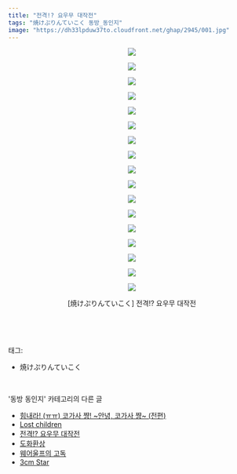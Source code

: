 ```yaml
---
title: "전격!? 요우무 대작전"
tags: "焼けぷりんていこく 동방_동인지"
image: "https://dh33lpduw37to.cloudfront.net/ghap/2945/001.jpg"
---
```

<div class="article">
<p style="text-align: center; clear: none; float: none;"><img src="{{ site.imgserver2 }}/ghap/2945/001.jpg"/></p>
<p style="text-align: center; clear: none; float: none;"><img src="{{ site.imgserver2 }}/ghap/2945/002.jpg"/></p>
<p style="text-align: center; clear: none; float: none;"><img src="{{ site.imgserver2 }}/ghap/2945/003.jpg"/></p>
<p style="text-align: center; clear: none; float: none;"><img src="{{ site.imgserver2 }}/ghap/2945/004.jpg"/></p>
<p style="text-align: center; clear: none; float: none;"><img src="{{ site.imgserver2 }}/ghap/2945/005.jpg"/></p>
<p style="text-align: center; clear: none; float: none;"><img src="{{ site.imgserver2 }}/ghap/2945/006.jpg"/></p>
<p style="text-align: center; clear: none; float: none;"><img src="{{ site.imgserver2 }}/ghap/2945/007.jpg"/></p>
<p style="text-align: center; clear: none; float: none;"><img src="{{ site.imgserver2 }}/ghap/2945/008.jpg"/></p>
<p style="text-align: center; clear: none; float: none;"><img src="{{ site.imgserver2 }}/ghap/2945/009.jpg"/></p>
<p style="text-align: center; clear: none; float: none;"><img src="{{ site.imgserver2 }}/ghap/2945/010.jpg"/></p>
<p style="text-align: center; clear: none; float: none;"><img src="{{ site.imgserver2 }}/ghap/2945/011.jpg"/></p>
<p style="text-align: center; clear: none; float: none;"><img src="{{ site.imgserver2 }}/ghap/2945/012.jpg"/></p>
<p style="text-align: center; clear: none; float: none;"><img src="{{ site.imgserver2 }}/ghap/2945/013.jpg"/></p>
<p style="text-align: center; clear: none; float: none;"><img src="{{ site.imgserver2 }}/ghap/2945/014.jpg"/></p>
<p style="text-align: center; clear: none; float: none;"><img src="{{ site.imgserver2 }}/ghap/2945/015.jpg"/></p>
<p style="text-align: center; clear: none; float: none;"><img src="{{ site.imgserver2 }}/ghap/2945/016.jpg"/></p>
<p style="text-align: center; clear: none; float: none;"><img src="{{ site.imgserver2 }}/ghap/2945/017.jpg"/></p>
<p style="text-align: center; clear: none; float: none;">[焼けぷりんていこく] 전격!? 요우무 대작전</p>
<p><br/></p>
</div><br/>
<div class="tagTrail">
<p>태그: </p>
<ul>
<li>焼けぷりんていこく</li>
</ul>
</div><br/>
<div class="another">
<p>'동방 동인지' 카테고리의 다른 글</p>
<ul>
<li><a href="/ghap_2951">힘내라! (ㅠㅠ) 코가사 쨩! ~안녕, 코가사 쨩~ (전편)</a></li>
<li><a href="/ghap_2947">Lost children</a></li>
<li><a href="/ghap_2945">전격!? 요우무 대작전</a></li>
<li><a href="/ghap_2944">도화환상</a></li>
<li><a href="/ghap_2941">웨어울프의 고독</a></li>
<li><a href="/ghap_2934">3cm Star</a></li>
</ul>
</div><br/>
<div class="cb_module cb_fluid">
<div class="cb_wrt cb_profile">
</div><!-- commentList close -->
</div><br/>

